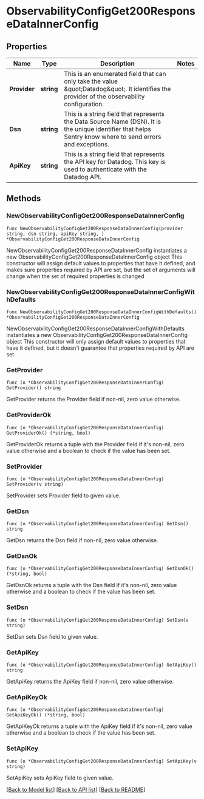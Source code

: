 # ObservabilityConfigGet200ResponseDataInnerConfig

## Properties

Name | Type | Description | Notes
------------ | ------------- | ------------- | -------------
**Provider** | **string** | This is an enumerated field that can only take the value \&quot;Datadog\&quot;. It identifies the provider of the observability configuration. | 
**Dsn** | **string** | This is a string field that represents the Data Source Name (DSN). It is the unique identifier that helps Sentry know where to send errors and exceptions. | 
**ApiKey** | **string** | This is a string field that represents the API key for Datadog. This key is used to authenticate with the Datadog API. | 

## Methods

### NewObservabilityConfigGet200ResponseDataInnerConfig

`func NewObservabilityConfigGet200ResponseDataInnerConfig(provider string, dsn string, apiKey string, ) *ObservabilityConfigGet200ResponseDataInnerConfig`

NewObservabilityConfigGet200ResponseDataInnerConfig instantiates a new ObservabilityConfigGet200ResponseDataInnerConfig object
This constructor will assign default values to properties that have it defined,
and makes sure properties required by API are set, but the set of arguments
will change when the set of required properties is changed

### NewObservabilityConfigGet200ResponseDataInnerConfigWithDefaults

`func NewObservabilityConfigGet200ResponseDataInnerConfigWithDefaults() *ObservabilityConfigGet200ResponseDataInnerConfig`

NewObservabilityConfigGet200ResponseDataInnerConfigWithDefaults instantiates a new ObservabilityConfigGet200ResponseDataInnerConfig object
This constructor will only assign default values to properties that have it defined,
but it doesn't guarantee that properties required by API are set

### GetProvider

`func (o *ObservabilityConfigGet200ResponseDataInnerConfig) GetProvider() string`

GetProvider returns the Provider field if non-nil, zero value otherwise.

### GetProviderOk

`func (o *ObservabilityConfigGet200ResponseDataInnerConfig) GetProviderOk() (*string, bool)`

GetProviderOk returns a tuple with the Provider field if it's non-nil, zero value otherwise
and a boolean to check if the value has been set.

### SetProvider

`func (o *ObservabilityConfigGet200ResponseDataInnerConfig) SetProvider(v string)`

SetProvider sets Provider field to given value.


### GetDsn

`func (o *ObservabilityConfigGet200ResponseDataInnerConfig) GetDsn() string`

GetDsn returns the Dsn field if non-nil, zero value otherwise.

### GetDsnOk

`func (o *ObservabilityConfigGet200ResponseDataInnerConfig) GetDsnOk() (*string, bool)`

GetDsnOk returns a tuple with the Dsn field if it's non-nil, zero value otherwise
and a boolean to check if the value has been set.

### SetDsn

`func (o *ObservabilityConfigGet200ResponseDataInnerConfig) SetDsn(v string)`

SetDsn sets Dsn field to given value.


### GetApiKey

`func (o *ObservabilityConfigGet200ResponseDataInnerConfig) GetApiKey() string`

GetApiKey returns the ApiKey field if non-nil, zero value otherwise.

### GetApiKeyOk

`func (o *ObservabilityConfigGet200ResponseDataInnerConfig) GetApiKeyOk() (*string, bool)`

GetApiKeyOk returns a tuple with the ApiKey field if it's non-nil, zero value otherwise
and a boolean to check if the value has been set.

### SetApiKey

`func (o *ObservabilityConfigGet200ResponseDataInnerConfig) SetApiKey(v string)`

SetApiKey sets ApiKey field to given value.



[[Back to Model list]](../README.md#documentation-for-models) [[Back to API list]](../README.md#documentation-for-api-endpoints) [[Back to README]](../README.md)


